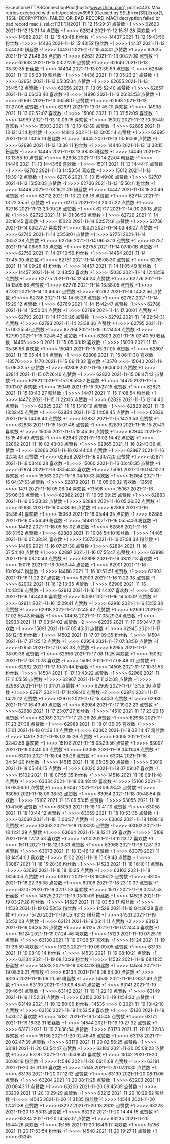 Exception:HTTPSConnectionPool(host='www.zhihu.com', port=443): Max retries exceeded with url: /people/yy6969 (Caused by SSLError(SSLError(1, '[SSL: DECRYPTION_FAILED_OR_BAD_RECORD_MAC] decryption failed or bad record mac (_ssl.c:1131)')))2021-11-12  15:29:31   点赞数 +1 >>>> 62623
2021-11-12  15:31:14   点赞数 +1 >>>> 62624
2021-11-12  15:31:28   喜欢数 +1 >>>> 14982
2021-11-12  15:43:48   粉丝数 +1 >>>> 14437
2021-11-12  15:43:50   粉丝数 -1 >>>> 14436
2021-11-12  15:43:52   粉丝数 +1 >>>> 14437
2021-11-12  15:44:00   粉丝数 -1 >>>> 14436
2021-11-12  15:44:41   点赞数 +1 >>>> 62625
2021-11-12  21:46:38   点赞数 +1 >>>> 62631
2021-11-13  00:27:00   点赞数 -1 >>>> 62633
2021-11-13  03:27:29   点赞数 +1 >>>> 62646
2021-11-13  03:39:35   粉丝数 -1 >>>> 14434
2021-11-13  03:39:59   点赞数 -1 >>>> 62646
2021-11-13  05:23:19   粉丝数 +1 >>>> 14436
2021-11-13  05:23:21   点赞数 +1 >>>> 62654
2021-11-13  05:35:34   点赞数 +1 >>>> 62655
2021-11-13  05:45:12   点赞数 +1 >>>> 62656
2021-11-13  05:52:40   点赞数 +1 >>>> 62657
2021-11-13  06:33:40   喜欢数 +1 >>>> 14996
2021-11-13  06:33:53   点赞数 +1 >>>> 62667
2021-11-13  06:58:17   点赞数 +1 >>>> 62668
2021-11-13  07:27:05   点赞数 +1 >>>> 62671
2021-11-13  07:45:10   喜欢数 +1 >>>> 14998
2021-11-13  07:52:07   喜欢数 +1 >>>> 15000
2021-11-13  07:52:09   喜欢数 -1 >>>> 14999
2021-11-13  10:09:15   喜欢数 +1 >>>> 15002
2021-11-13  10:39:40   喜欢数 +1 >>>> 15003
2021-11-13  10:42:39   点赞数 +1 >>>> 62685
2021-11-13  12:13:14   粉丝数 -1 >>>> 14442
2021-11-13  13:05:14   点赞数 +1 >>>> 62695
2021-11-13  13:05:19   粉丝数 +1 >>>> 14445
2021-11-13  13:06:59   点赞数 +1 >>>> 62696
2021-11-13  13:38:11   粉丝数 +1 >>>> 14446
2021-11-13  13:38:15   粉丝数 -1 >>>> 14445
2021-11-13  13:38:33   粉丝数 +1 >>>> 14446
2021-11-13  13:55:10   点赞数 +1 >>>> 62698
2021-11-13  14:22:04   粉丝数 -1 >>>> 14446
2021-11-13  14:43:58   喜欢数 +1 >>>> 15011
2021-11-13  14:44:11   点赞数 +1 >>>> 62702
2021-11-13  14:53:54   喜欢数 +1 >>>> 15012
2021-11-13  15:39:12   点赞数 +1 >>>> 62706
2021-11-13  15:49:08   点赞数 +1 >>>> 62707
2021-11-13  15:50:05   点赞数 -1 >>>> 62706
2021-11-13  15:56:11   粉丝数 +1 >>>> 14446
2021-11-13  16:11:29   粉丝数 +1 >>>> 14447
2021-11-13  18:30:49   点赞数 +1 >>>> 62712
2021-11-13  22:06:16   点赞数 +1 >>>> 62714
2021-11-13  22:35:57   点赞数 +1 >>>> 62715
2021-11-13  23:07:22   点赞数 +1 >>>> 62716
2021-11-13  23:09:26   点赞数 +1 >>>> 62717
2021-11-14  00:28:18   点赞数 +1 >>>> 62722
2021-11-14  01:36:53   点赞数 +1 >>>> 62726
2021-11-14  02:16:45   喜欢数 +1 >>>> 15020
2021-11-14  02:57:48   点赞数 +1 >>>> 62736
2021-11-14  03:27:27   喜欢数 +1 >>>> 15021
2021-11-14  03:48:27   点赞数 +1 >>>> 62740
2021-11-14  05:53:01   点赞数 +1 >>>> 62751
2021-11-14  06:52:38   点赞数 +1 >>>> 62756
2021-11-14  06:53:13   点赞数 +1 >>>> 62757
2021-11-14  06:59:08   点赞数 +1 >>>> 62758
2021-11-14  07:10:18   点赞数 +1 >>>> 62759
2021-11-14  07:10:56   粉丝数 +1 >>>> 14454
2021-11-14  07:45:09   点赞数 +1 >>>> 62761
2021-11-14  08:08:30   点赞数 +1 >>>> 62761
2021-11-14  09:28:41   粉丝数 +1 >>>> 14457
2021-11-14  11:05:49   粉丝数 -1 >>>> 14457
2021-11-14  12:43:50   喜欢数 +1 >>>> 15030
2021-11-14  12:43:59   点赞数 +1 >>>> 62775
2021-11-14  12:44:24   点赞数 +1 >>>> 62776
2021-11-14  13:05:56   点赞数 -1 >>>> 62778
2021-11-14  13:38:05   点赞数 +1 >>>> 62781
2021-11-14  13:46:47   点赞数 +1 >>>> 62782
2021-11-14  14:52:56   点赞数 +1 >>>> 62786
2021-11-14  14:55:26   点赞数 +1 >>>> 62787
2021-11-14  15:29:12   点赞数 +1 >>>> 62789
2021-11-14  15:42:47   点赞数 -1 >>>> 62788
2021-11-14  15:50:04   点赞数 +1 >>>> 62789
2021-11-14  17:30:01   点赞数 +1 >>>> 62793
2021-11-14  17:30:26   点赞数 -1 >>>> 62792
2021-11-14  22:54:31   点赞数 +1 >>>> 62793
2021-11-14  23:38:36   点赞数 +1 >>>> 62795
2021-11-15  00:25:50   点赞数 -1 >>>> 62794
2021-11-15  02:14:59   点赞数 -1 >>>> 62799
2021-11-15  02:45:42   点赞数 +1 >>>> 62803
2021-11-15  03:40:59   粉丝数 -14465 >>>> 0
2021-11-15  05:08:19   喜欢数 +1 >>>> 15039
2021-11-15  05:36:56   喜欢数 +1 >>>> 15040
2021-11-15  05:37:05   点赞数 +1 >>>> 62807
2021-11-15  05:44:04   点赞数 +1 >>>> 62808
2021-11-15  06:11:30   喜欢数 -13570 >>>> 1470
2021-11-15  06:11:32   喜欢数 +13570 >>>> 15040
2021-11-15  06:32:57   点赞数 +1 >>>> 62808
2021-11-15  06:54:00   点赞数 +1 >>>> 62814
2021-11-15  07:26:46   点赞数 +1 >>>> 62820
2021-11-15  08:47:42   点赞数 -1 >>>> 62821
2021-11-15  08:53:57   粉丝数 +1 >>>> 14470
2021-11-15  09:11:07   喜欢数 +1 >>>> 15046
2021-11-15  09:27:15   点赞数 +1 >>>> 62823
2021-11-15  10:43:27   粉丝数 +1 >>>> 14471
2021-11-15  11:08:54   粉丝数 +1 >>>> 14472
2021-11-15  11:22:06   点赞数 +1 >>>> 62826
2021-11-15  12:14:40   点赞数 -1 >>>> 62825
2021-11-15  13:10:19   点赞数 +1 >>>> 62828
2021-11-15  13:32:45   点赞数 +1 >>>> 62834
2021-11-15  14:08:45   点赞数 +1 >>>> 62836
2021-11-15  14:09:40   点赞数 +1 >>>> 62837
2021-11-15  14:23:53   点赞数 +1 >>>> 62838
2021-11-15  15:07:46   点赞数 -1 >>>> 62839
2021-11-15  15:29:43   喜欢数 +1 >>>> 15055
2021-11-15  15:45:36   点赞数 +1 >>>> 62844
2021-11-15  15:45:49   点赞数 -1 >>>> 62843
2021-11-16  02:14:42   点赞数 +1 >>>> 62862
2021-11-16  02:43:03   点赞数 +1 >>>> 62865
2021-11-16  02:43:39   点赞数 +1 >>>> 62866
2021-11-16  02:44:04   点赞数 +1 >>>> 62867
2021-11-16  02:45:01   点赞数 +1 >>>> 62868
2021-11-16  03:07:20   点赞数 +1 >>>> 62871
2021-11-16  03:46:28   喜欢数 +1 >>>> 15060
2021-11-16  03:46:35   点赞数 +1 >>>> 62874
2021-11-16  03:54:43   喜欢数 +1 >>>> 15061
2021-11-16  04:10:13   喜欢数 +1 >>>> 15063
2021-11-16  04:10:33   喜欢数 +1 >>>> 15064
2021-11-16  04:37:53   点赞数 +1 >>>> 62879
2021-11-16  05:06:32   喜欢数 -13596 >>>> 1471
2021-11-16  05:06:34   喜欢数 +13596 >>>> 15067
2021-11-16  05:06:36   点赞数 +1 >>>> 62882
2021-11-16  05:09:25   点赞数 +1 >>>> 62883
2021-11-16  05:23:32   点赞数 +1 >>>> 62884
2021-11-16  05:26:32   点赞数 +1 >>>> 62885
2021-11-16  05:33:06   点赞数 +1 >>>> 62886
2021-11-16  05:36:41   喜欢数 +1 >>>> 15069
2021-11-16  05:44:35   点赞数 -1 >>>> 62885
2021-11-16  05:54:49   粉丝数 -1 >>>> 14481
2021-11-16  05:54:51   粉丝数 +1 >>>> 14482
2021-11-16  05:55:02   点赞数 +1 >>>> 62886
2021-11-16  06:31:52   点赞数 +1 >>>> 62888
2021-11-16  06:54:10   粉丝数 +1 >>>> 14485
2021-11-16  07:08:34   喜欢数 +1 >>>> 15073
2021-11-16  07:08:34   粉丝数 +1 >>>> 14486
2021-11-16  07:27:30   点赞数 +1 >>>> 62894
2021-11-16  07:54:40   点赞数 +1 >>>> 62897
2021-11-16  07:55:47   点赞数 +1 >>>> 62898
2021-11-16  08:10:43   点赞数 +1 >>>> 62898
2021-11-16  08:12:13   喜欢数 +1 >>>> 15076
2021-11-16  09:53:44   点赞数 +1 >>>> 62901
2021-11-16  10:09:43   粉丝数 +1 >>>> 14488
2021-11-16  10:52:51   点赞数 +1 >>>> 62902
2021-11-16  11:22:27   点赞数 -1 >>>> 62903
2021-11-16  11:22:38   点赞数 -1 >>>> 62902
2021-11-16  12:13:35   点赞数 +1 >>>> 62906
2021-11-16  14:43:58   点赞数 +1 >>>> 62913
2021-11-16  14:44:07   喜欢数 +1 >>>> 15081
2021-11-16  14:44:09   喜欢数 -1 >>>> 15080
2021-11-16  14:53:02   点赞数 +1 >>>> 62914
2021-11-16  15:29:41   点赞数 +1 >>>> 62916
2021-11-16  15:55:38   点赞数 +1 >>>> 62918
2021-11-17  02:45:42   点赞数 +1 >>>> 62930
2021-11-17  02:55:43   粉丝数 +1 >>>> 14498
2021-11-17  03:29:24   点赞数 +1 >>>> 62933
2021-11-17  03:54:02   点赞数 +2 >>>> 62935
2021-11-17  05:34:47   喜欢数 +1 >>>> 15091
2021-11-17  05:45:31   点赞数 +1 >>>> 62945
2021-11-17  06:12:15   粉丝数 +1 >>>> 14502
2021-11-17  07:09:35   粉丝数 -1 >>>> 14504
2021-11-17  07:25:12   点赞数 +1 >>>> 62954
2021-11-17  07:33:58   点赞数 +1 >>>> 62955
2021-11-17  07:53:38   点赞数 +1 >>>> 62955
2021-11-17  08:09:36   点赞数 +1 >>>> 62956
2021-11-17  08:11:25   喜欢数 +1 >>>> 15092
2021-11-17  08:11:28   喜欢数 -1 >>>> 15091
2021-11-17  08:49:01   点赞数 +1 >>>> 62962
2021-11-17  10:31:44   粉丝数 +1 >>>> 14505
2021-11-17  10:31:53   粉丝数 -1 >>>> 14504
2021-11-17  10:43:22   点赞数 +1 >>>> 62966
2021-11-17  11:05:58   点赞数 +1 >>>> 62967
2021-11-17  11:22:08   点赞数 +1 >>>> 62968
2021-11-17  11:34:01   点赞数 +1 >>>> 62969
2021-11-17  13:55:36   点赞数 +1 >>>> 62971
2021-11-17  14:09:40   点赞数 +2 >>>> 62974
2021-11-17  14:25:12   点赞数 +1 >>>> 62976
2021-11-17  15:44:53   点赞数 +1 >>>> 62980
2021-11-17  16:43:49   点赞数 +1 >>>> 62984
2021-11-17  19:22:23   点赞数 +1 >>>> 62988
2021-11-17  23:07:27   粉丝数 +1 >>>> 14510
2021-11-17  23:26:15   点赞数 +1 >>>> 62989
2021-11-17  23:26:26   点赞数 -1 >>>> 62988
2021-11-17  23:27:38   点赞数 +1 >>>> 62989
2021-11-18  01:36:05   喜欢数 +1 >>>> 15101
2021-11-18  01:36:14   点赞数 +1 >>>> 63002
2021-11-18  02:14:47   粉丝数 -1 >>>> 14513
2021-11-18  02:15:26   点赞数 +1 >>>> 63005
2021-11-18  02:42:56   喜欢数 +1 >>>> 15102
2021-11-18  03:29:56   点赞数 +1 >>>> 63007
2021-11-18  03:40:03   点赞数 +1 >>>> 63008
2021-11-18  04:11:48   点赞数 +1 >>>> 63010
2021-11-18  04:38:26   点赞数 +1 >>>> 63014
2021-11-18  04:54:20   粉丝数 +1 >>>> 14515
2021-11-18  05:35:20   点赞数 +1 >>>> 63019
2021-11-18  05:44:15   点赞数 +1 >>>> 63020
2021-11-18  07:09:07   喜欢数 -1 >>>> 15102
2021-11-18  07:55:35   粉丝数 +1 >>>> 14516
2021-11-18  08:11:48   点赞数 +1 >>>> 63034
2021-11-18  08:48:40   喜欢数 +1 >>>> 15106
2021-11-18  08:56:10   点赞数 +1 >>>> 63047
2021-11-18  09:28:42   点赞数 +1 >>>> 63050
2021-11-18  09:38:52   点赞数 +1 >>>> 63054
2021-11-18  09:48:54   喜欢数 +1 >>>> 15107
2021-11-18  09:53:15   点赞数 -1 >>>> 63055
2021-11-18  10:41:06   点赞数 +1 >>>> 63059
2021-11-18  10:41:10   点赞数 -1 >>>> 63058
2021-11-18  10:44:12   点赞数 +1 >>>> 63059
2021-11-18  10:53:35   点赞数 +1 >>>> 63060
2021-11-18  11:06:37   点赞数 +1 >>>> 63062
2021-11-18  11:08:16   点赞数 +1 >>>> 63063
2021-11-18  11:08:30   点赞数 -1 >>>> 63062
2021-11-18  11:21:29   点赞数 +1 >>>> 63064
2021-11-18  12:11:39   喜欢数 +1 >>>> 15109
2021-11-18  12:12:53   喜欢数 +1 >>>> 15110
2021-11-18  12:13:12   喜欢数 +1 >>>> 15111
2021-11-18  12:13:53   点赞数 +1 >>>> 63068
2021-11-18  12:51:30   点赞数 +1 >>>> 63073
2021-11-18  13:46:19   点赞数 +1 >>>> 63079
2021-11-18  14:54:03   喜欢数 -1 >>>> 15112
2021-11-18  15:08:48   点赞数 +1 >>>> 63087
2021-11-18  15:28:36   粉丝数 +1 >>>> 14523
2021-11-18  16:10:11   点赞数 -1 >>>> 63092
2021-11-18  18:10:25   点赞数 +1 >>>> 63103
2021-11-18  18:56:05   点赞数 +1 >>>> 63107
2021-11-18  19:36:22   点赞数 -1 >>>> 63105
2021-11-18  22:38:38   点赞数 +1 >>>> 63106
2021-11-18  23:10:37   点赞数 +1 >>>> 63107
2021-11-19  02:17:53   喜欢数 +1 >>>> 15117
2021-11-19  02:57:53   粉丝数 +1 >>>> 14525
2021-11-19  03:10:09   粉丝数 +1 >>>> 14526
2021-11-19  03:27:28   粉丝数 +1 >>>> 14527
2021-11-19  03:53:17   粉丝数 +1 >>>> 14528
2021-11-19  03:53:52   粉丝数 +1 >>>> 14529
2021-11-19  04:36:28   喜欢数 +1 >>>> 15120
2021-11-19  05:43:33   粉丝数 +1 >>>> 14531
2021-11-19  05:52:08   点赞数 -1 >>>> 63121
2021-11-19  06:11:11   点赞数 +2 >>>> 63123
2021-11-19  06:35:28   点赞数 +1 >>>> 63125
2021-11-19  07:24:44   喜欢数 +1 >>>> 15124
2021-11-19  07:24:46   喜欢数 -1 >>>> 15123
2021-11-19  07:25:19   点赞数 +1 >>>> 63130
2021-11-19  07:36:57   喜欢数 +1 >>>> 15124
2021-11-19  07:36:59   喜欢数 -1 >>>> 15123
2021-11-19  08:09:05   点赞数 +1 >>>> 63133
2021-11-19  08:10:14   粉丝数 +1 >>>> 14533
2021-11-19  08:10:21   点赞数 +1 >>>> 63134
2021-11-19  08:10:29   粉丝数 -1 >>>> 14532
2021-11-19  08:11:25   粉丝数 +1 >>>> 14533
2021-11-19  08:34:13   粉丝数 +1 >>>> 14534
2021-11-19  08:53:21   点赞数 -1 >>>> 63134
2021-11-19  08:54:30   点赞数 +1 >>>> 63135
2021-11-19  09:10:59   粉丝数 +1 >>>> 14535
2021-11-19  09:37:49   点赞数 +1 >>>> 63139
2021-11-19  09:45:41   点赞数 +1 >>>> 63141
2021-11-19  09:46:51   点赞数 +1 >>>> 63142
2021-11-19  11:22:10   点赞数 +1 >>>> 63149
2021-11-19  11:52:31   点赞数 +1 >>>> 63150
2021-11-19  11:54:20   点赞数 -1 >>>> 63149
2021-11-19  12:50:06   粉丝数 -14535 >>>> 0
2021-11-19  13:42:10   点赞数 +1 >>>> 63156
2021-11-19  14:52:58   喜欢数 +1 >>>> 15130
2021-11-19  15:30:17   喜欢数 +1 >>>> 15131
2021-11-19  17:45:45   点赞数 +1 >>>> 63171
2021-11-19  18:32:31   粉丝数 +1 >>>> 14544
2021-11-19  19:27:32   点赞数 +1 >>>> 63171
2021-11-19  23:38:54   点赞数 -1 >>>> 63170
2021-11-20  01:32:03   喜欢数 +1 >>>> 15136
2021-11-20  02:46:48   点赞数 +1 >>>> 63178
2021-11-20  02:47:39   点赞数 +1 >>>> 63179
2021-11-20  02:56:25   点赞数 +1 >>>> 63181
2021-11-20  03:54:47   点赞数 +1 >>>> 63183
2021-11-20  05:08:23   点赞数 +1 >>>> 63187
2021-11-20  05:08:41   喜欢数 +1 >>>> 15142
2021-11-20  06:08:19   粉丝数 -1 >>>> 14546
2021-11-20  06:11:08   点赞数 -1 >>>> 63191
2021-11-20  06:31:19   喜欢数 +1 >>>> 15145
2021-11-20  07:11:30   点赞数 +1 >>>> 63198
2021-11-20  07:12:12   点赞数 +1 >>>> 63199
2021-11-20  08:11:06   点赞数 +1 >>>> 63204
2021-11-20  08:11:25   点赞数 -1 >>>> 63203
2021-11-20  08:43:11   点赞数 +1 >>>> 63206
2021-11-20  09:45:39   点赞数 +1 >>>> 63209
2021-11-20  10:29:29   点赞数 +1 >>>> 63212
2021-11-20  10:29:52   粉丝数 -1 >>>> 14545
2021-11-20  11:31:35   粉丝数 -1 >>>> 14544
2021-11-20  12:42:38   点赞数 +1 >>>> 63222
2021-11-20  13:29:12   点赞数 +1 >>>> 63228
2021-11-20  13:53:13   点赞数 +1 >>>> 63232
2021-11-20  14:44:15   点赞数 +1 >>>> 63234
2021-11-20  14:55:02   点赞数 +1 >>>> 63235
2021-11-20  16:44:26   喜欢数 +1 >>>> 15155
2021-11-20  16:46:17   喜欢数 +1 >>>> 15156
2021-11-20  17:53:54   粉丝数 +1 >>>> 14548
2021-11-20  19:27:11   点赞数 +1 >>>> 63245
